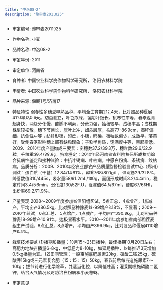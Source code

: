 ```yaml
---
title: "中洛08-2"
description: "豫审麦2011025"
---
```

* 审定编号:  豫审麦2011025

*  作物名称:  小麦

*  品种名称:  中洛08-2

*  审定年份:  2011

*  审定单位:  河南省

* 育种者:  中国农业科学院作物科学研究所， 洛阳农林科学院

*  申请者:  中国农业科学院作物科学研究所， 洛阳农林科学院

*  品种来源:  偃展1号/济南17


*  特征特性
弱春性多穗型早熟品种，平均全生育期212.4天，比对照品种偃展4110早熟0.6天。幼苗直立，叶色浓绿，苗期叶细长，抗寒性中等，春季返青起身快，两极分化慢，苗脚不利索，分蘖力强，抽穗较早，成穗率高；成株期株型较松散，穗下节间长，旗叶上冲，蜡质层厚，株高77-86.9cm，茎秆偏细，抗倒性中等；纺锤形穗，短芒，小穗，码稀，穗粒数偏少，成熟早，落黄好，受倒春寒影响穗上部有缺粒现象；子粒半角质，饱满度中等，黑胚率低。2009、2010年度产量构成三要素：亩穗数37.2/39.3万，穗粒数29.6/32.9粒，千粒重39.4/38.6g。抗病鉴定：2010年经河南省农科院植保所成株期综合抗病性鉴定和接种试验：中抗叶锈病、叶枯病，中感白粉病、条锈病、纹枯病。品质分析：2009、2010年经农业部农产品质量监督检验测试中心（郑州）测试：蛋白质（干基）12.84/14.61%，容重768/800g/L，湿面筋29/31.8%，降落数值310/445s，吸水量58/61.2mL/100g，面团形成时间3.2/4.4min，稳定时间3.4/5.6min，弱化度130/52F.U，沉淀值64.5/67ml，硬度67/66HI，出粉率69.2/71.9%。


*  产量表现
2008～2009年度参加省信阳组区试，5点汇总，4点增产，1点减产，平均亩产386.5kg，比对照品种豫麦18-99增产8.18%，不显著；2009～2010年续试，6点汇总， 5点增产，1点减产，平均亩产390.9kg，比对照品种豫麦18-99增产10.91%，达极显著水平。2010～2011年度参加省南部稻茬麦组生产试验，8点汇总，8点增产，平均亩产396.9kg，比对照品种偃展4110增产6.4%。


*  栽培技术要点
(1)播期和播量：10月15～25日播种，最佳播期10月20日左右；高肥力地块亩播量6-8kg，中低肥力8-10kg，如延期播种，以每推迟3天增加0.5kg播量为宜。(2)田间管理：一般亩施底肥尿素20kg，磷酸二铵25kg，硫酸钾15kg或三元素复合肥（15：15：15）50kg，春节前后每亩追施尿素7～10kg；拔节前进行化学除草，并适当化控，以降低株高；灌浆期喷施磷酸二氢钾，结合天气情况及时防治白粉病和小麦穗蚜。


*  审定意见

